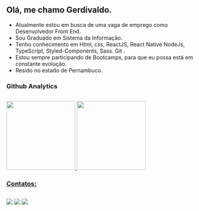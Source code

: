 ## Olá, me chamo Gerdivaldo.

-  Atualmente estou em busca de uma vaga de emprego como Desenvolvedor Front End. 
-  Sou Graduado em Sistema da Informação.     
-  Tenho conhecimento em Html, css, ReactJS, React Native NodeJs, TypeScript, Styled-Components, Sass. Git .
-  Estou sempre participando de  Bootcamps, para que eu possa está em constante evolução.
-  Resido no estado de Pernambuco.


### Github Analytics
##
<div>
<a href="https://github.com/gerdsi2013">
<img height="180em" src="https://github-readme-stats.vercel.app/api/top-langs/?username=gerdsi2013&layout=compact&langs_count=7&theme=dracula"/>
<img height="180em" src="https://github-readme-stats.vercel.app/api?username=gerdsi2013&show_icons=true&theme=dracula&include_all_commits=true&count_private=true"/>
</div>
  
 ### Contatos:
  ##
  <div>
<a href="https://www.linkedin.com/in/gerdivaldossilva/" target="_blank"><img src="https://img.shields.io/badge/-LinkedIn-%230077B5?style=for-the-badge&logo=linkedin&logoColor=white" target="_blank"></a>   
    <a href = "mailto:gerdsi2013@gmail.com"><img src="https://img.shields.io/badge/Gmail-D14836?style=for-the-badge&logo=gmail&logoColor=white" target="_blank"></a>
    <a href="https://github.com/gerdsi2013" target="_blank"><img src="https://img.shields.io/badge/-Instagram-%23E4405F?style=for-the-badge&logo=instagram&logoColor=white" target="_blank"></a>
</div>
